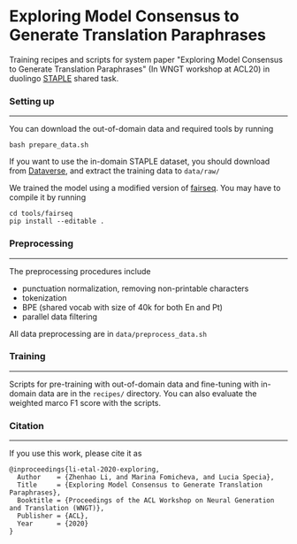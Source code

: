 # Exploring Model Consensus to Generate Translation Paraphrases
Training recipes and scripts for system paper "Exploring Model Consensus to Generate Translation Paraphrases" (In WNGT workshop at ACL20) in duolingo [STAPLE](http://sharedtask.duolingo.com/) shared task.

### Setting up
---
You can download the out-of-domain data and required tools by running
``` 
bash prepare_data.sh 
```
If you want to use the in-domain STAPLE dataset, you should download from [Dataverse](https://dataverse.harvard.edu/dataset.xhtml?persistentId=doi:10.7910/DVN/38OJR6), and extract the training data to `data/raw/`

We trained the model using a modified version of [fairseq](https://github.com/pytorch/fairseq). You may have to compile it by running
```
cd tools/fairseq
pip install --editable .
```

### Preprocessing
---
The preprocessing procedures include
- punctuation normalization, removing non-printable characters
- tokenization
- BPE (shared vocab with size of 40k for both En and Pt)
- parallel data filtering

All data preprocessing are in `data/preprocess_data.sh`

### Training
---
Scripts for pre-training with out-of-domain data and fine-tuning with in-domain data are in the `recipes/` directory. You can also evaluate the weighted marco F1 score with the scripts.

### Citation
---
If you use this work, please cite it as
```
@inproceedings{li-etal-2020-exploring,
  Author    = {Zhenhao Li, and Marina Fomicheva, and Lucia Specia},
  Title     = {Exploring Model Consensus to Generate Translation Paraphrases},
  Booktitle = {Proceedings of the ACL Workshop on Neural Generation and Translation (WNGT)},
  Publisher = {ACL},
  Year      = {2020}
}
```